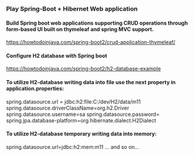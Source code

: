### Play Spring-Boot + Hibernet Web application

#### Build Spring boot web applications supporting CRUD operations through form-based UI built on thymeleaf and spring MVC support.
https://howtodoinjava.com/spring-boot2/crud-application-thymeleaf/

#### Configure H2 database with Spring boot
https://howtodoinjava.com/spring-boot2/h2-database-example

#### To utilize H2-database writing data into file use the next property in application.properties:
spring.datasource.url = jdbc:h2:file:C:/dev/H2/data/m11
spring.datasource.driverClassName=org.h2.Driver
spring.datasource.username=sa
spring.datasource.password=
spring.jpa.database-platform=org.hibernate.dialect.H2Dialect
#### To utilize H2-database temporary writing data into memory:
spring.datasource.url=jdbc:h2:mem:m11 ... and so on...

